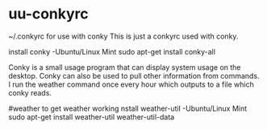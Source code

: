 # uu-conkyrc
~/.conkyrc for use with conky
This is just a conkyrc used with conky.

install conky
  -Ubuntu/Linux Mint
    sudo apt-get install conky-all

Conky is a small usage program that can display system usage on the desktop. Conky can also be used to pull other
information from commands. I run the weather command once every hour which outputs to a file which conky reads.

#weather
to get weather working
nstall weather-util
  -Ubuntu/Linux Mint
    sudo apt-get install weather-util weather-util-data
